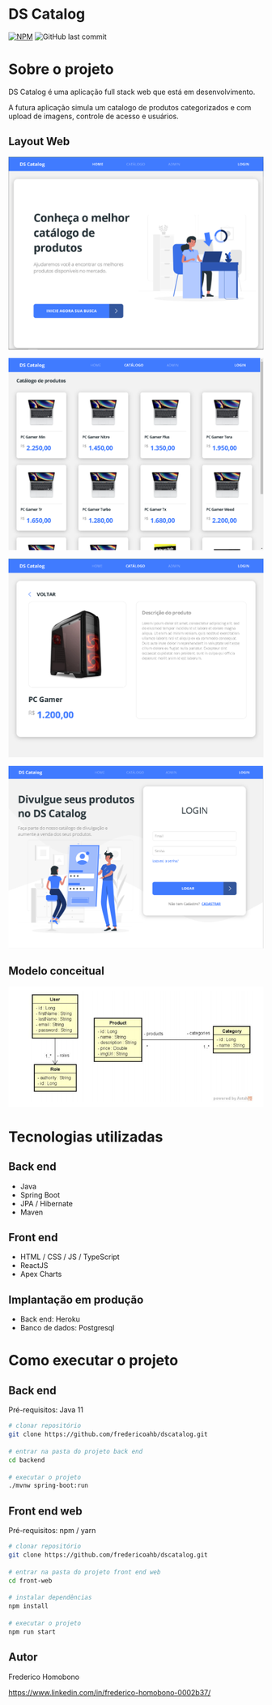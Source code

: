 ﻿# DS Catalog
[![NPM](https://img.shields.io/npm/l/react)](https://github.com/fredericoahb/citacoes/blob/master/LICENSE) 
![GitHub last commit](https://img.shields.io/github/last-commit/fredericoahb/dscatalog)

# Sobre o projeto

DS Catalog é uma aplicação full stack web que está em desenvolvimento.

A futura aplicação simula um catalogo de produtos categorizados e com upload de imagens, controle de acesso e usuários.

## Layout Web
![DsCatalog Home](https://github.com/fredericoahb/assets/blob/master/dscatalog/dscatalog_page_home.png)

![DsCatalog Catalogo](https://github.com/fredericoahb/assets/blob/master/dscatalog/dscatalog_page_catalog.png)

![DsCatalog Produto](https://github.com/fredericoahb/assets/blob/master/dscatalog/dscatalog_page_product.png)

![DsCatalog Login](https://github.com/fredericoahb/assets/blob/master/dscatalog/dscatalog_page_login.png)

## Modelo conceitual
![Modelo Conceitual](https://github.com/fredericoahb/assets/blob/master/dscatalog/dscatalog_modelo_conceitual.png)

# Tecnologias utilizadas
## Back end
- Java
- Spring Boot
- JPA / Hibernate
- Maven
## Front end
- HTML / CSS / JS / TypeScript
- ReactJS
- Apex Charts
## Implantação em produção
- Back end: Heroku
- Banco de dados: Postgresql

# Como executar o projeto

## Back end
Pré-requisitos: Java 11

```bash
# clonar repositório
git clone https://github.com/fredericoahb/dscatalog.git

# entrar na pasta do projeto back end
cd backend

# executar o projeto
./mvnw spring-boot:run
```

## Front end web
Pré-requisitos: npm / yarn

```bash
# clonar repositório
git clone https://github.com/fredericoahb/dscatalog.git

# entrar na pasta do projeto front end web
cd front-web

# instalar dependências
npm install

# executar o projeto
npm run start
```

## Autor

Frederico Homobono

https://www.linkedin.com/in/frederico-homobono-0002b37/
